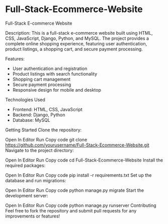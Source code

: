 # Full-Stack-Ecommerce-Website
Full-Stack E-commerce Website

Description:
This is a full-stack e-commerce website built using HTML, CSS, JavaScript, Django, Python, and MySQL. The project provides a complete online shopping experience, featuring user authentication, product listings, a shopping cart, and secure payment processing.

Features:
+ User authentication and registration
+ Product listings with search functionality
+ Shopping cart management
+ Secure payment processing
+ Responsive design for mobile and desktop

Technologies Used
+ Frontend: HTML, CSS, JavaScript
+ Backend: Django, Python
+ Database: MySQL

Getting Started
Clone the repository:


Open In Editor
Run
Copy code
git clone https://github.com/yourusername/Full-Stack-Ecommerce-Website.git
Navigate to the project directory:


Open In Editor
Run
Copy code
cd Full-Stack-Ecommerce-Website
Install the required packages:


Open In Editor
Run
Copy code
pip install -r requirements.txt
Set up the database and run migrations:


Open In Editor
Run
Copy code
python manage.py migrate
Start the development server:


Open In Editor
Run
Copy code
python manage.py runserver
Contributing
Feel free to fork the repository and submit pull requests for any improvements or features!
